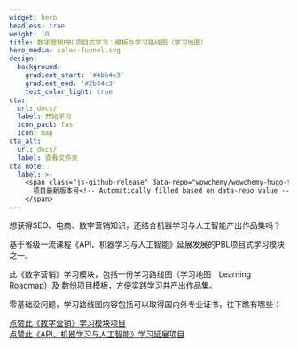 ```yaml
---
widget: hero
headless: true
weight: 10
title: 数字营销PBL项目式学习：模板与学习路线图（学习地图）
hero_media: sales-funnel.svg
design:
  background:
    gradient_start: '#4bb4e3'
    gradient_end: '#2b94c3'
    text_color_light: true
cta:
  url: docs/
  label: 开始学习
  icon_pack: fas
  icon: map
cta_alt:
  url: docs/
  label: 查看文件夹
cta_note:
  label: >-
    <span class="js-github-release" data-repo="wowchemy/wowchemy-hugo-themes">
      项目最新版本号<!-- Automatically filled based on data-repo value -->
    </span>
---
```


想获得SEO、电商、数字营销知识，还结合机器学习与人工智能产出作品集吗？

基于省级一流课程《API、机器学习与人工智能》延展发展的PBL项目式学习模块之一。

此《数字营销》学习模块，包括一份学习路线图（学习地图　Learning Roadmap）及 数份项目模板，方便实践学习并产出作品集。

零基础没问题，学习路线图内容包括可以取得国内外专业证书，往下瞧有哪些：

<a class="github-button" href="https://github.com/crr9331/LearningRoadmap" data-icon="octicon-star" data-size="large" data-show-count="true" aria-label="点赞此《数字营销》学习模块项目">点赞此《数字营销》学习模块项目</a><br/>
<a class="github-button" href="https://github.com/hanteng/API_ML_AI" data-icon="octicon-star" data-size="large" data-show-count="true" aria-label="点赞此《API、机器学习与人工智能》学习延展项目">点赞此《API、机器学习与人工智能》学习延展项目</a>

<script async defer src="https://buttons.github.io/buttons.js"></script>
